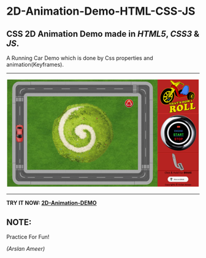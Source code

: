 # 2D-Animation-Demo-HTML-CSS-JS
## CSS 2D Animation Demo made in *HTML5*, *CSS3* & *JS*.

A Running Car Demo which is done by Css properties and animation(Keyframes).

----------
![](assets/images/animDemo.png)


----------
**TRY IT NOW:  [2D-Animation-DEMO](https://arslanameer.github.io/2D-Animation-Demo-HTML-CSS-JS/)**

## NOTE:
  Practice For Fun!

_(Arslan Ameer)_

